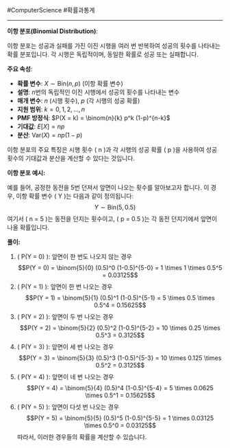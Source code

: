 #ComputerScience #확률과통계

---
**이항 분포(Binomial Distribution)**:

이항 분포는 성공과 실패를 가진 이진 시행을 여러 번 반복하여 성공의 횟수를 나타내는 확률 분포입니다. 각 시행은 독립적이며, 동일한 확률로 성공 또는 실패합니다.

**주요 속성**:
- **확률 변수**:  $X \sim \text{Bin}(n, p)$ (이항 확률 변수)
- **설명**: $n$번의 독립적인 이진 시행에서 성공의 횟수를 나타내는 변수
- **매개 변수**: $n$ (시행 횟수), $p$ (각 시행의 성공 확률)
- **지원 범위**:  $k = 0, 1, 2, ..., n$
- **PMF 방정식**: 
	$P(X = k) = \binom{n}{k} p^k (1-p)^{n-k}$
- **기대값**: 
	$E[X] = np$
- **분산**: 
	$\text{Var}(X) = np(1-p)$

이항 분포의 주요 특징은 시행 횟수 \( n \)과 각 시행의 성공 확률 \( p \)을 사용하여 성공 횟수의 기대값과 분산을 계산할 수 있다는 것입니다. 

**이항 분포 예시:**

예를 들어, 공정한 동전을 5번 던져서 앞면이 나오는 횟수를 알아보고자 합니다. 이 경우, 이항 확률 변수 \( Y \)는 다음과 같이 정의됩니다:$$Y \sim \text{Bin}(5, 0.5)$$
여기서 \( n = 5 \)는 동전을 던지는 횟수이고, \( p = 0.5 \)는 각 동전 던지기에서 앞면이 나올 확률입니다.

**풀이:**

1. \( P(Y = 0) \): 앞면이 한 번도 나오지 않는 경우$$P(Y = 0) = \binom{5}{0} (0.5)^0 (1-0.5)^{5-0} = 1 \times 1 \times 0.5^5 = 0.03125$$
2. \( P(Y = 1) \): 앞면이 한 번 나오는 경우$$P(Y = 1) = \binom{5}{1} (0.5)^1 (1-0.5)^{5-1} = 5 \times 0.5 \times 0.5^4 = 0.15625$$
3. \( P(Y = 2) \): 앞면이 두 번 나오는 경우$$P(Y = 2) = \binom{5}{2} (0.5)^2 (1-0.5)^{5-2} = 10 \times 0.25 \times 0.5^3 = 0.3125$$
4. \( P(Y = 3) \): 앞면이 세 번 나오는 경우$$P(Y = 3) = \binom{5}{3} (0.5)^3 (1-0.5)^{5-3} = 10 \times 0.125 \times 0.5^2 = 0.3125$$
5. \( P(Y = 4) \): 앞면이 네 번 나오는 경우$$P(Y = 4) = \binom{5}{4} (0.5)^4 (1-0.5)^{5-4} = 5 \times 0.0625 \times 0.5^1 = 0.15625$$
6. \( P(Y = 5) \): 앞면이 다섯 번 나오는 경우$$P(Y = 5) = \binom{5}{5} (0.5)^5 (1-0.5)^{5-5} = 1 \times 0.03125 \times 0.5^0 = 0.03125$$
따라서, 이러한 경우들의 확률을 계산할 수 있습니다.